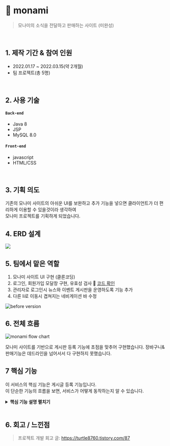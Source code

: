 # :pushpin: monami
>모나미의 소식을 전달하고 판매하는 사이트 (미완성)

</br>

## 1. 제작 기간 & 참여 인원
- 2022.01.17 ~ 2022.03.15(약 2개월)
- 팀 프로젝트(총 5명)

</br>

## 2. 사용 기술
#### `Back-end`
  - Java 8
  - JSP
  - MySQL 8.0
 
#### `Front-end`
  - javascript
  - HTML/CSS

</br>

## 3. 기획 의도 
기존의 모나미 사이트의 아쉬운 UI를 보완하고 추가 기능을 넣으면 클라이언트가 더 편리하게 이용할 수 있을것이라 생각하여 </br>
모나미 프로젝트를 기획하게 되었습니다.



## 4. ERD 설계
<img src="https://user-images.githubusercontent.com/91296293/163679156-751def75-aec0-43f6-9da0-22c9157aad4a.png" >

## 5. 팀에서 맡은 역할
1) 모나미 사이트 UI 구현 (클론코딩) 
2) 로그인, 회원가입 모달창 구현, 유효성 검사 :pushpin: [코드 확인](https://github.com/yoondori2/monami/blob/57a11667413c4cd40e5f7ba9cc6504aaba9f9599/WebContent/js/user.js#L85)
3) 관리자로 로그인시 뉴스와 이벤트 게시판을 운영하도록 기능 추가 
4) 다른 li로 이동시 겹쳐지는 네비게이션 바 수정 

![before version](https://user-images.githubusercontent.com/91296293/163977268-d39a0609-ec4b-49b2-a5b3-7eafd2283dd8.png)
## 6. 전체 흐름 
<img  alt="monami flow chart " src="https://user-images.githubusercontent.com/91296293/163698292-e65b51ce-61ad-48d6-9b42-34f62a64872b.png"></br>

모나미 사이트를 기반으로 게시판 등록 기능에 초점을 맞추어 구현했습니다. 장바구니&판매기능은 데드라인을 넘어서서 다 구현하지 못했습니다.

## 7 핵심 기능
이 서비스의 핵심 기능은 게시글 등록 기능입니다.  
이 단순한 기능의 흐름을 보면, 서비스가 어떻게 동작하는지 알 수 있습니다.  

<details>
<summary><b>핵심 기능 설명 펼치기</b></summary>
<div markdown="1">

### 7.1. 전체 흐름
<img alt="flow0" src="https://user-images.githubusercontent.com/91296293/163973206-53c67747-1504-411a-b686-cea9397ebfc7.png"></br>
- 본 프로젝트는 JSP 기반으로 MVC2 구조로 진행하였습니다.

### 7.2. Controller 
<img alt="flow2" src="https://user-images.githubusercontent.com/91296293/163971448-fd488a06-4073-4579-8bac-c9fc28c3fa61.png"></br>

- **요청 응답** :pushpin: [코드 확인](https://github.com/yoondori2/monami/blob/57a11667413c4cd40e5f7ba9cc6504aaba9f9599/src/com/monami/board/BoardFrontController.java#L69)
  - Controller에서는 요청을 화면단에서 넘어온 요청을 받고 DAO에서 로직을 처리한다.
  
  - 처리가 끝난 후에는 그 응답객체를 path와 응답방식(true or false)가 담긴 객체에 담아 넘겨준다.


### 7.3. Model(DAO,DTO)
<img alt="flow3" src="https://user-images.githubusercontent.com/91296293/163971456-2098d945-ba02-458a-b4f4-503bb434e471.png">

- **요청 처리** :pushpin: [코드 확인](https://github.com/yoondori2/monami/blob/57a11667413c4cd40e5f7ba9cc6504aaba9f9599/src/com/monami/board/dao/NewsBoardDAO.java#L18)
  
  - NewsWriteOkAction.java 에서 파라미터를 전달받아 DAO에서 처리한다.


### 7.4 Query문 작성
  <img alt="flow4" src="https://user-images.githubusercontent.com/91296293/163971459-6b2cf8df-635c-415b-9db5-4095d21637b3.png"></br>



### 7.5. view
<img  alt="flow5" src="https://user-images.githubusercontent.com/91296293/163971466-e4e51666-1b74-47a6-b720-31eac8543b09.png">

- **결과 응답** :pushpin: [코드 확인](https://github.com/yoondori2/monami/blob/57a11667413c4cd40e5f7ba9cc6504aaba9f9599/WebContent/teamin/newsview.jsp#L74)
 
 - 처리가 완료된 결과를 redirect 방식으로 전달하고 view단에서 저장된 정보를 출력해준다.

</div>
</details>

</br>

## 6. 회고 / 느낀점
>프로젝트 개발 회고 글: https://turtle8760.tistory.com/87

